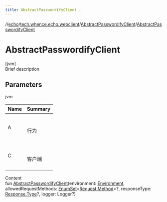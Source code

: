 ```yaml
---
title: AbstractPasswordifyClient -
---
```

//[echo](../../index.md)/[tech.whence.echo.webclient](../index.md)/[AbstractPasswordifyClient](index.md)/[AbstractPasswordifyClient](-abstract-passwordify-client.md)



# AbstractPasswordifyClient  
[jvm]  
Brief description  


## Parameters  
  
jvm  
  
|  Name|  Summary| 
|---|---|
| A| <br><br>行为<br><br>
| C| <br><br>客户端<br><br>
  
  
Content  
fun [AbstractPasswordifyClient](-abstract-passwordify-client.md)(environment: [Environment](../../tech.whence.echo.support/-environment/index.md), allowedRequestMethods: [EnumSet](https://docs.oracle.com/javase/8/docs/api/java/util/EnumSet.html)<[Request.Method](../../tech.whence.echo.webclient.request/-request/-method/index.md)>?, responseType: [Response.Type](../../tech.whence.echo.webclient.response/-response/-type/index.md)?, logger: Logger?)  



